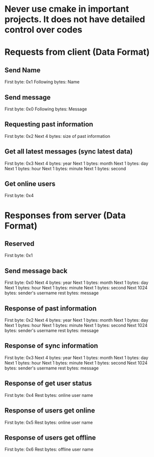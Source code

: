 # Never use cmake in important projects. It does not have detailed control over codes 

# Requests from client (Data Format)
## Send Name
First byte: 0x1
Following bytes: Name

## Send message
First byte: 0x0
Following bytes: Message

## Requesting past information
First byte: 0x2
Next 4 bytes: size of past information

## Get all latest messages (sync latest data)
First byte: 0x3
Next 4 bytes: year
Next 1 bytes: month
Next 1 bytes: day
Next 1 bytes: hour
Next 1 bytes: minute
Next 1 bytes: second

## Get online users
First byte: 0x4


# Responses from server (Data Format)
## Reserved
First byte: 0x1

## Send message back
First byte: 0x0
Next 4 bytes: year
Next 1 bytes: month
Next 1 bytes: day
Next 1 bytes: hour
Next 1 bytes: minute
Next 1 bytes: second
Next 1024 bytes: sender's username
rest bytes: message

## Response of past information
First byte: 0x2
Next 4 bytes: year
Next 1 bytes: month
Next 1 bytes: day
Next 1 bytes: hour
Next 1 bytes: minute
Next 1 bytes: second
Next 1024 bytes: sender's username
rest bytes: message

## Response of sync information
First byte: 0x3
Next 4 bytes: year
Next 1 bytes: month
Next 1 bytes: day
Next 1 bytes: hour
Next 1 bytes: minute
Next 1 bytes: second
Next 1024 bytes: sender's username
rest bytes: message

## Response of get user status
First byte: 0x4
Rest bytes: online user name

## Response of users get online
First byte: 0x5
Rest bytes: online user name

## Response of users get offline
First byte: 0x6
Rest bytes: offline user name
